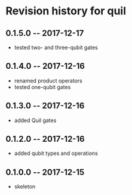 # Revision history for quil

## 0.1.5.0  -- 2017-12-17

* tested two- and three-qubit gates

## 0.1.4.0  -- 2017-12-16

* renamed product operators
* tested one-qubit gates

## 0.1.3.0  -- 2017-12-16

* added Quil gates

## 0.1.2.0  -- 2017-12-16

* added qubit types and operations

## 0.1.0.0  -- 2017-12-15

* skeleton
